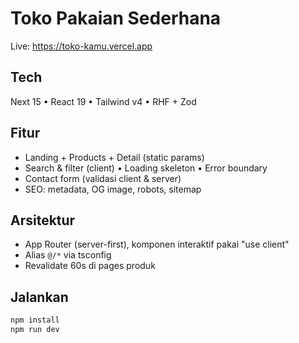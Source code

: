 # Toko Pakaian Sederhana

Live: <https://toko-kamu.vercel.app>

## Tech
Next 15 • React 19 • Tailwind v4 • RHF + Zod

## Fitur
- Landing + Products + Detail (static params)
- Search & filter (client) • Loading skeleton • Error boundary
- Contact form (validasi client & server)
- SEO: metadata, OG image, robots, sitemap

## Arsitektur
- App Router (server-first), komponen interaktif pakai "use client"
- Alias `@/*` via tsconfig
- Revalidate 60s di pages produk

## Jalankan
```bash
npm install
npm run dev
